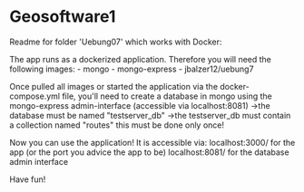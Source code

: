 # Geosoftware1


Readme for folder 'Uebung07' which works with Docker:

The app runs as a dockerized application.
Therefore you will need the following images:
    - mongo
    - mongo-express
    - jbalzer12/uebung7

Once pulled all images or started the application via the docker-compose.yml file, you'll
need to create a database in mongo using the mongo-express admin-interface (accessible via localhost:8081)
    ->the database must be named "testserver_db"
    ->the testserver_db must contain a collection named "routes"
this must be done only once!

Now you can use the application!
It is accessible via:
localhost:3000/ for the app (or the port you advice the app to be)
localhost:8081/ for the database admin interface

Have fun!
